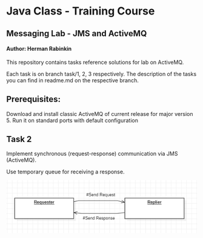 # Java Class - Training Course

## Messaging Lab - JMS and ActiveMQ

#### Author: Herman Rabinkin

This repository contains tasks reference solutions for lab on ActiveMQ.

Each task is on branch task/1, 2, 3 respectively. The description of the
tasks you can find in readme.md on the respective branch.

## Prerequisites:

Download and install classic ActiveMQ of current release for major version 5.
Run it on standard ports with default configuration

## Task 2
Implement synchronous (request-response) communication via JMS (ActiveMQ).

Use temporary queue for receiving a response.

![diagram](./task.png)

